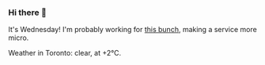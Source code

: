### Hi there :wave:

It's Wednesday! I'm probably working for [this bunch](https://github.com/kohofinancial), making a service more micro.

Weather in Toronto: clear, at +2°C.
